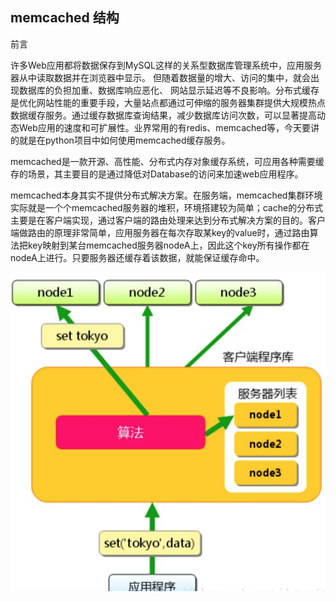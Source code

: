 ## memcached 结构

前言

许多Web应用都将数据保存到MySQL这样的关系型数据库管理系统中，应用服务器从中读取数据并在浏览器中显示。 但随着数据量的增大、访问的集中，就会出现数据库的负担加重、数据库响应恶化、 网站显示延迟等不良影响。分布式缓存是优化网站性能的重要手段，大量站点都通过可伸缩的服务器集群提供大规模热点数据缓存服务。通过缓存数据库查询结果，减少数据库访问次数，可以显著提高动态Web应用的速度和可扩展性。业界常用的有redis、memcached等，今天要讲的就是在python项目中如何使用memcached缓存服务。

memcached是一款开源、高性能、分布式内存对象缓存系统，可应用各种需要缓存的场景，其主要目的是通过降低对Database的访问来加速web应用程序。

memcached本身其实不提供分布式解决方案。在服务端，memcached集群环境实际就是一个个memcached服务器的堆积，环境搭建较为简单；cache的分布式主要是在客户端实现，通过客户端的路由处理来达到分布式解决方案的目的。客户端做路由的原理非常简单，应用服务器在每次存取某key的value时，通过路由算法把key映射到某台memcached服务器nodeA上，因此这个key所有操作都在nodeA上进行。只要服务器还缓存着该数据，就能保证缓存命中。

![DFEC8E8E-7904-4F06-A1C3-6670E9028BB1](.images/DFEC8E8E-7904-4F06-A1C3-6670E9028BB1.png)

